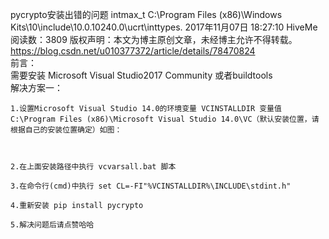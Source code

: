 pycrypto安装出错的问题 intmax_t C:\Program Files (x86)\Windows Kits\10\include\10.0.10240.0\ucrt\inttypes.
2017年11月07日 18:27:10 HiveMe 阅读数：3809
 版权声明：本文为博主原创文章，未经博主允许不得转载。	https://blog.csdn.net/u010377372/article/details/78470824  
前言：  
需要安装 Microsoft Visual Studio2017 Community 或者buildtools  
解决方案一：  
```
1.设置Microsoft Visual Studio 14.0的环境变量 VCINSTALLDIR 变量值 C:\Program Files (x86)\Microsoft Visual Studio 14.0\VC（默认安装位置，请根据自己的安装位置确定）如图：  



2.在上面安装路径中执行 vcvarsall.bat 脚本  

3.在命令行(cmd)中执行 set CL=-FI"%VCINSTALLDIR%\INCLUDE\stdint.h"  

4.重新安装 pip install pycrypto  

5.解决问题后请点赞哈哈  
```
